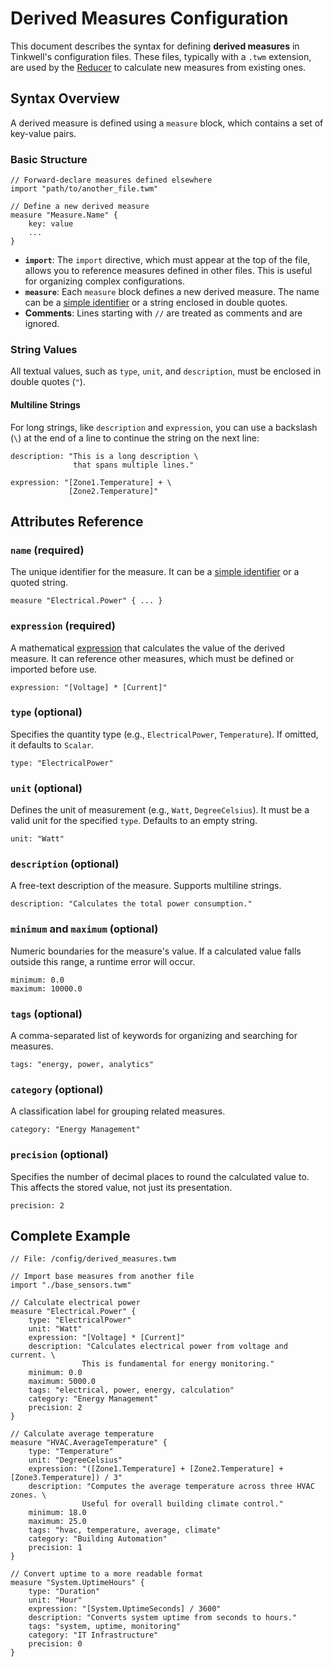 # Derived Measures Configuration

This document describes the syntax for defining **derived measures** in Tinkwell's configuration files. These files, typically with a `.twm` extension, are used by the [Reducer](#reducer) to calculate new measures from existing ones.

## Syntax Overview

A derived measure is defined using a `measure` block, which contains a set of key-value pairs.

### Basic Structure

```tinkwell
// Forward-declare measures defined elsewhere
import "path/to/another_file.twm"

// Define a new derived measure
measure "Measure.Name" {
    key: value
    ...
}
```

-   **`import`**: The `import` directive, which must appear at the top of the file, allows you to reference measures defined in other files. This is useful for organizing complex configurations.
-   **`measure`**: Each `measure` block defines a new derived measure. The name can be a [simple identifier](./Glossary.md#simple-identifier) or a string enclosed in double quotes.
-   **Comments**: Lines starting with `//` are treated as comments and are ignored.

### String Values

All textual values, such as `type`, `unit`, and `description`, must be enclosed in double quotes (`"`).

#### Multiline Strings

For long strings, like `description` and `expression`, you can use a backslash (`\`) at the end of a line to continue the string on the next line:

```tinkwell
description: "This is a long description \
              that spans multiple lines."

expression: "[Zone1.Temperature] + \
             [Zone2.Temperature]"
```

## Attributes Reference

### `name` (required)

The unique identifier for the measure. It can be a [simple identifier](./Glossary.md#simple-identifier) or a quoted string.

```tinkwell
measure "Electrical.Power" { ... }
```

### `expression` (required)

A mathematical [expression](./Expressions.md) that calculates the value of the derived measure. It can reference other measures, which must be defined or imported before use.

```tinkwell
expression: "[Voltage] * [Current]"
```

### `type` (optional)

Specifies the quantity type (e.g., `ElectricalPower`, `Temperature`). If omitted, it defaults to `Scalar`.

```tinkwell
type: "ElectricalPower"
```

### `unit` (optional)

Defines the unit of measurement (e.g., `Watt`, `DegreeCelsius`). It must be a valid unit for the specified `type`. Defaults to an empty string.

```tinkwell
unit: "Watt"
```

### `description` (optional)

A free-text description of the measure. Supports multiline strings.

```tinkwell
description: "Calculates the total power consumption."
```

### `minimum` and `maximum` (optional)

Numeric boundaries for the measure's value. If a calculated value falls outside this range, a runtime error will occur.

```tinkwell
minimum: 0.0
maximum: 10000.0
```

### `tags` (optional)

A comma-separated list of keywords for organizing and searching for measures.

```tinkwell
tags: "energy, power, analytics"
```

### `category` (optional)

A classification label for grouping related measures.

```tinkwell
category: "Energy Management"
```

### `precision` (optional)

Specifies the number of decimal places to round the calculated value to. This affects the stored value, not just its presentation.

```tinkwell
precision: 2
```

## Complete Example

```tinkwell
// File: /config/derived_measures.twm

// Import base measures from another file
import "./base_sensors.twm"

// Calculate electrical power
measure "Electrical.Power" {
    type: "ElectricalPower"
    unit: "Watt"
    expression: "[Voltage] * [Current]"
    description: "Calculates electrical power from voltage and current. \
                This is fundamental for energy monitoring."
    minimum: 0.0
    maximum: 5000.0
    tags: "electrical, power, energy, calculation"
    category: "Energy Management"
    precision: 2
}

// Calculate average temperature
measure "HVAC.AverageTemperature" {
    type: "Temperature"
    unit: "DegreeCelsius"
    expression: "([Zone1.Temperature] + [Zone2.Temperature] + [Zone3.Temperature]) / 3"
    description: "Computes the average temperature across three HVAC zones. \
                Useful for overall building climate control."
    minimum: 18.0
    maximum: 25.0
    tags: "hvac, temperature, average, climate"
    category: "Building Automation"
    precision: 1
}

// Convert uptime to a more readable format
measure "System.UptimeHours" {
    type: "Duration"
    unit: "Hour"
    expression: "[System.UptimeSeconds] / 3600"
    description: "Converts system uptime from seconds to hours."
    tags: "system, uptime, monitoring"
    category: "IT Infrastructure"
    precision: 0
}
```